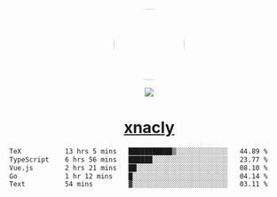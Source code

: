 <p align="center">
  <img style="border-radius: 100px" width="128" height="128" src="https://avatars.githubusercontent.com/u/47723417?v=4"/>
</p>
<p align="center">
  <img src="https://komarev.com/ghpvc/?username=xnacly&&style=flat-square"/>
</p>

<h1 align="center"><a href="https://xnacly.me"> xnacly</a> </h1>

<!--START_SECTION:waka-->

```txt
TeX           13 hrs 5 mins   ███████████▒░░░░░░░░░░░░░   44.89 %
TypeScript    6 hrs 56 mins   ██████░░░░░░░░░░░░░░░░░░░   23.77 %
Vue.js        2 hrs 21 mins   ██░░░░░░░░░░░░░░░░░░░░░░░   08.10 %
Go            1 hr 12 mins    █░░░░░░░░░░░░░░░░░░░░░░░░   04.14 %
Text          54 mins         ▓░░░░░░░░░░░░░░░░░░░░░░░░   03.11 %
```

<!--END_SECTION:waka-->

